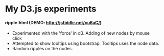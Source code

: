# My D3.js experiments

#### ripple.html (DEMO: http://jsfiddle.net/cu6aC/)
* Experimented with the 'force' in d3. Adding of new nodes by mouse click
* Attempted to show tooltips using bootstrap. Tooltips uses the node data.
* Random ripples on the nodes.